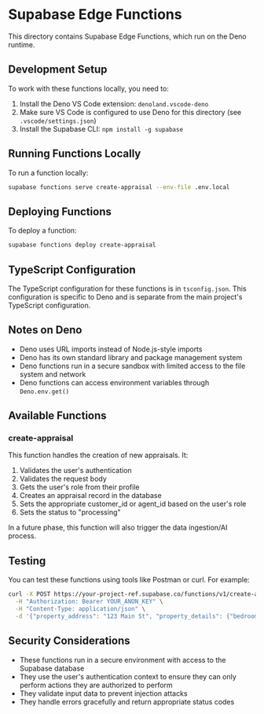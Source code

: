 # Supabase Edge Functions

This directory contains Supabase Edge Functions, which run on the Deno runtime.

## Development Setup

To work with these functions locally, you need to:

1. Install the Deno VS Code extension: `denoland.vscode-deno`
2. Make sure VS Code is configured to use Deno for this directory (see `.vscode/settings.json`)
3. Install the Supabase CLI: `npm install -g supabase`

## Running Functions Locally

To run a function locally:

```bash
supabase functions serve create-appraisal --env-file .env.local
```

## Deploying Functions

To deploy a function:

```bash
supabase functions deploy create-appraisal
```

## TypeScript Configuration

The TypeScript configuration for these functions is in `tsconfig.json`. This configuration is specific to Deno and is separate from the main project's TypeScript configuration.

## Notes on Deno

- Deno uses URL imports instead of Node.js-style imports
- Deno has its own standard library and package management system
- Deno functions run in a secure sandbox with limited access to the file system and network
- Deno functions can access environment variables through `Deno.env.get()`

## Available Functions

### create-appraisal

This function handles the creation of new appraisals. It:

1. Validates the user's authentication
2. Validates the request body
3. Gets the user's role from their profile
4. Creates an appraisal record in the database
5. Sets the appropriate customer_id or agent_id based on the user's role
6. Sets the status to "processing"

In a future phase, this function will also trigger the data ingestion/AI process.

## Testing

You can test these functions using tools like Postman or curl. For example:

```bash
curl -X POST https://your-project-ref.supabase.co/functions/v1/create-appraisal \
  -H "Authorization: Bearer YOUR_ANON_KEY" \
  -H "Content-Type: application/json" \
  -d '{"property_address": "123 Main St", "property_details": {"bedrooms": 3, "bathrooms": 2}}'
```

## Security Considerations

- These functions run in a secure environment with access to the Supabase database
- They use the user's authentication context to ensure they can only perform actions they are authorized to perform
- They validate input data to prevent injection attacks
- They handle errors gracefully and return appropriate status codes 